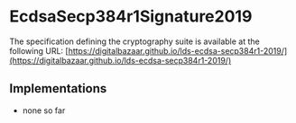 # EcdsaSecp384r1Signature2019

The specification defining the cryptography suite is available at the following
URL: [https://digitalbazaar.github.io/lds-ecdsa-secp384r1-2019/](https://digitalbazaar.github.io/lds-ecdsa-secp384r1-2019/)

## Implementations

- none so far
